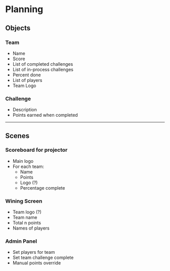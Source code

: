 # Planning

## Objects

### Team
* Name
* Score
* List of completed challenges
* List of in-process challenges
* Percent done
* List of players
* Team Logo


### Challenge
* Description
* Points earned when completed

----------------------------------------------

## Scenes

### Scoreboard for projector
* Main logo
* For each team:
    * Name
    * Points
    * Logo (?)
    * Percentage complete

### Wining Screen
* Team logo (?)
* Team name
* Total n points
* Names of players

### Admin Panel
* Set players for team
* Set team challenge complete
* Manual points override